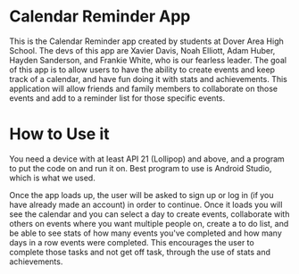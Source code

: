 # Calendar Reminder App
This is the Calendar Reminder app created by students at Dover Area High School. The devs of this app are Xavier Davis, Noah Elliott, Adam Huber, Hayden Sanderson, and Frankie White, who is our fearless leader. The goal of this app is to allow users to have the ability to create events and keep track of a calendar, and have fun doing it with stats and achievements. This application will allow friends and family members to collaborate on those events and add to a reminder list for those specific events.
# How to Use it
You need a device with at least API 21 (Lollipop) and above, and a program to put the code on and run it on. Best program to use is Android Studio, which is what we used. 

Once the app loads up, the user will be asked to sign up or log in (if you have already made an account) in order to continue. Once it loads you will see the calendar and you can select a day to create events, collaborate with others on events where you want multiple people on, create a to do list, and be able to see stats of how many events you've completed and how many days in a row events were completed. This encourages the user to complete those tasks and not get off task, through the use of stats and achievements. 

